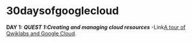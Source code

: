 # 30daysofgooglecloud
**DAY 1:**
***QUEST 1:Creating and managing cloud resources***
-Link[A tour of Qwiklabs and Google Cloud](https://google.qwiklabs.com/focuses/2794?parent=catalog).
